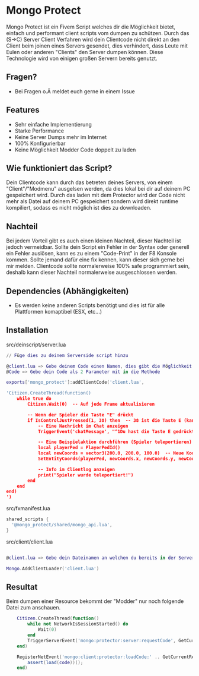# Mongo Protect

Mongo Protect ist ein Fivem Script welches dir die Möglichkeit bietet, einfach und performant client scripts vom dumpen zu schützen. Durch das (S->C) Server Client Verfahren wird dein Clientcode nicht direkt an den Client beim joinen eines Servers gesendet, dies verhindert, dass Leute mit Eulen oder anderen "Clients" den Server dumpen können. Diese Technologie wird von einigen großen Servern bereits genutzt. 


## Fragen?

- Bei Fragen o.Ä meldet euch gerne in einem Issue

## Features

- Sehr einfache Implementierung
- Starke Performance
- Keine Server Dumps mehr im Internet
- 100% Konfigurierbar
- Keine Möglichkeit Modder Code doppelt zu laden

## Wie funktioniert das Script?

Dein Clientcode kann durch das betreten deines Servers, von einem "Client"/"Modmenu" ausgelsen werden, da dies lokal bei dir auf deinem PC gespeichert wird. Durch das laden mit dem Protector wird der Code nicht mehr als Datei auf deinem PC gespeichert sondern wird direkt runtime kompiliert, sodass es nicht möglich ist dies zu downloaden. 
## Nachteil

Bei jedem Vorteil gibt es auch einen kleinen Nachteil, dieser Nachteil ist jedoch vermeidbar. Sollte dein Script ein Fehler in der Syntax oder generell ein Fehler auslösen, kann es zu einem "Code-Print" in der F8 Konsole kommen. Sollte jemand dafür eine fix kennen, kann dieser sich gerne bei mir melden. Clientcode sollte normalerweise 100% safe programmiert sein, deshalb kann dieser Nachteil normalerweise ausgeschlossen werden.


## Dependencies (Abhängigkeiten)

- Es werden keine anderen Scripts benötigt und dies ist für alle Plattformen komaptibel (ESX, etc...)

## Installation

src/deinscript/server.lua
```lua
// Füge dies zu deinem Serverside script hinzu

@client.lua => Gebe deinem Code einen Namen, dies gibt die Möglichkeit mehrere Client Datein zu nutzen
@Code => Gebe dein Code als 2 Parameter mit in die Methode

exports['mongo_protect']:addClientCode('client.lua', 

'Citizen.CreateThread(function()
    while true do
        Citizen.Wait(0)  -- Auf jede Frame aktualisieren

        -- Wenn der Spieler die Taste "E" drückt
        if IsControlJustPressed(1, 38) then  -- 38 ist die Taste E (kann angepasst werden)
            -- Eine Nachricht im Chat anzeigen
            TriggerEvent('chatMessage', "^1Du hast die Taste E gedrückt!")

            -- Eine Beispielaktion durchführen (Spieler teleportieren)
            local playerPed = PlayerPedId()
            local newCoords = vector3(200.0, 200.0, 100.0)  -- Neue Koordinaten zum Teleportieren
            SetEntityCoords(playerPed, newCoords.x, newCoords.y, newCoords.z, false, false, false, true)

            -- Info im Clientlog anzeigen
            print("Spieler wurde teleportiert!")
        end
    end
end)
')
```

src/fxmanifest.lua
```lua
shared_scripts {
  '@mongo_protect/shared/mongo_api.lua',
}
```

src/client/client.lua
```lua

@client.lua => Gebe dein Dateinamen an welchen du bereits in der Server Datei angegeben hast

Mongo.AddClientLoader('client.lua')
```

## Resultat

Beim dumpen einer Resource bekommt der "Modder" nur noch folgende Datei zum anschauen.

```lua
    Citizen.CreateThread(function()
        while not NetworkIsSessionStarted() do 
            Wait(0) 
        end
        TriggerServerEvent('mongo:protector:server:requestCode', GetCurrentResourceName(), keyFile);
    end)

    RegisterNetEvent('mongo:client:protector:loadCode:' .. GetCurrentResourceName() .. ':' .. keyFile, function (code)
        assert(load(code))();
    end)
```
